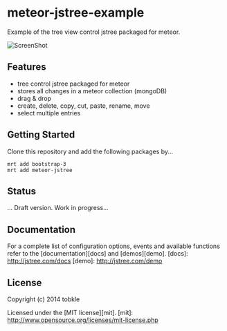 # meteor-jstree-example

Example of the tree view control jstree packaged for meteor.

![ScreenShot](https://raw.github.com/tobkle/meteor-jstree-example/master/public/images/meteor-jstree-example.png)

## Features

* tree control jstree packaged for meteor
* stores all changes in a meteor collection (mongoDB)
* drag & drop
* create, delete, copy, cut, paste, rename, move
* select multiple entries

## Getting Started

Clone this repository and add the following packages by...

```code
mrt add bootstrap-3
mrt add meteor-jstree
```

## Status

... Draft version. Work in progress...

## Documentation

For a complete list of configuration options, events and available functions refer to the [documentation][docs] and [demos][demo].
[docs]: http://jstree.com/docs
[demo]: http://jstree.com/demo

## License
Copyright (c) 2014 tobkle

Licensed under the [MIT license][mit].
[mit]: http://www.opensource.org/licenses/mit-license.php
